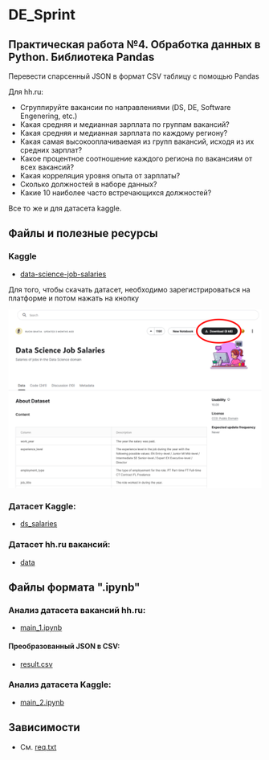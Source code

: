 # DE_Sprint

## Практическая работа №4. Обработка данных в Python. Библиотека Pandas

Перевести спарсенный JSON в формат CSV таблицу с помощью Pandas

Для hh.ru:

-	Сгруппируйте вакансии по направлениями (DS, DE, Software Engenering, etc.)
-	Какая средняя и медианная зарплата по группам вакансий?
-	Какая средняя и медианная зарплата по каждому региону?
-	Какая самая высокооплачиваемая из групп вакансий, исходя из их средних зарплат?
-	Какое процентное соотношение каждого региона по вакансиям от всех вакансий?
-	Какая корреляция уровня опыта от зарплаты?
-	Сколько должностей в наборе данных?
-	Какие 10 наиболее часто встречающихся должностей?

Все то же и для датасета kaggle.


## Файлы и полезные ресурсы

### Kaggle

* [data-science-job-salaries](https://www.kaggle.com/datasets/ruchi798/data-science-job-salaries)

Для того, чтобы скачать датасет, необходимо зарегистрироваться на платформе и потом нажать на кнопку 

![1_5_task](pictures/1_5_task.png)

### Датасет Kaggle:

* [ds_salaries](./ds_salaries.csv)

### Датасет hh.ru вакансий:

* [data](./data_01102022.json)


## Файлы формата ".ipynb"

### Анализ датасета вакансий hh.ru:

* [main_1.ipynb](./main_1.ipynb)

#### Преобразованный JSON в CSV:

* [result.csv](./result.csv)

### Анализ датасета Kaggle:

* [main_2.ipynb](./main_2.ipynb)


## Зависимости

-	См. [req.txt](./req.txt)